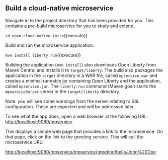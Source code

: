 ## Build a cloud-native microservice

Navigate in to the project directory that has been provided for you. This contains a pre-build microservice for you to study and extend. 

`cd open-cloud-native-intro`{{execute}}

Build and run the microservice application:

`mvn install liberty:run`{{execute}}

Building the application (`mvn install`) also downloads Open Liberty from Maven Central and installs it to `target/liberty`. The build also packages the application in the `target` directory in a WAR file, called `mpservice.war` and creates a minimal runnable jar containing Open Liberty and the application, called `mpservice.jar`. The `liberty:run` command (Maven goal) starts the `mpserviceServer` server in the `target/liberty` directory.

Note: you will see some warnings from the server relating to SSL configuration. These are expected and will be addressed later.

To see what the app does, open a web browser at the following URL: 
<a href="https://[[HOST_SUBDOMAIN]]-9080-[[KATACODA_HOST]].environments.katacoda.com/mpservice">http://localhost:9080/mpservice</a>

This displays a simple web page that provides a link to the microservice. On that page, click on the link to the greeting service. This will call the microservice URL: 

<a href="https://[[HOST_SUBDOMAIN]]-9080-[[KATACODA_HOST]].environments.katacoda.com/mpservice/greeting/hello/John%20Doe">http://localhost:9080/mpservice/mpservice/greeting/hello/John%20Doe</a>
